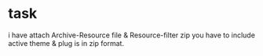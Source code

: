 # task
i have attach Archive-Resource file &  Resource-filter zip  you have to include active theme & plug is in zip format. 
